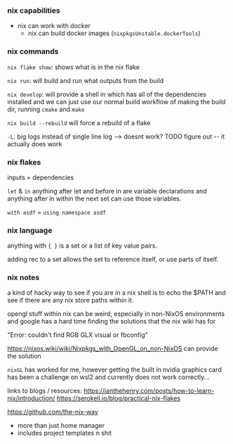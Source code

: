 ### nix capabilities
- nix can work with docker
    - nix can build docker images (`nixpkgsUnstable.dockerTools`)
### nix commands
`nix flake show`: shows what is in the nix flake

`nix run`: will build and run what outputs from the build

`nix develop`: will provide a shell in which has all of the dependencies installed and we can just use our normal build workflow of making the build dir, running `cmake` and `make`

`nix build --rebuild` will force a rebuild of a flake

`-L`: big logs instead of single line log --> doesnt work? TODO figure out
    -- it actually does work

### nix flakes

inputs = dependencies

`let` & `in`
anything after let and before in are variable declarations and anything after in within the next set can use those variables.

`with asdf` = `using namespace asdf`

### nix language

anything with `{ }` is a set or a list of key value pairs.

adding rec to a set allows the set to reference itself, or use parts of itself.

### nix notes

a kind of hacky way to see if you are in a nix shell is to echo the $PATH and see if there are any nix store paths within it.

opengl stuff within nix can be weird, especially in non-NixOS environments and google has a hard time finding the solutions that the nix wiki has for 

"Error: couldn't find RGB GLX visual or fbconfig"

https://nixos.wiki/wiki/Nixpkgs_with_OpenGL_on_non-NixOS can provide the solution

`nixGL` has worked for me, however getting the built in nvidia graphics card has been a challenge on wsl2 and currently does not work correctly...


links to blogs / resources:
https://ianthehenry.com/posts/how-to-learn-nix/introduction/
https://serokell.io/blog/practical-nix-flakes

https://github.com/the-nix-way
- more than just home manager
- includes project templates n shit
